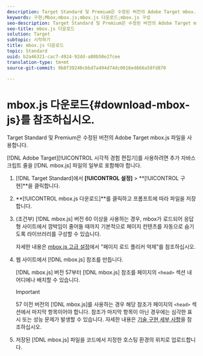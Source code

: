 ```yaml
---
description: Target Standard 및 Premium은 수정된 버전의 Adobe Target mbox.js 파일을 사용합니다.
keywords: 구현;Mbox;mbox.js;mbox.js 다운로드;mbox.js 구성
seo-description: Target Standard 및 Premium은 수정된 버전의 Adobe Target mbox.js 파일을 사용합니다.
seo-title: mbox.js 다운로드
solution: Target
subtopic: 시작하기
title: mbox.js 다운로드
topic: Standard
uuid: b2a46321-cac7-4924-92dd-a80b50e27cee
translation-type: tm+mt
source-git-commit: 9b8f39240cbbd7a494d74dc0016ed666a58fd870

---
```



# mbox.js 다운로드{#download-mbox-js}를 참조하십시오.

Target Standard 및 Premium은 수정된 버전의 Adobe Target mbox.js 파일을 사용합니다.

[!DNL Adobe Target][!UICONTROL  시각적 경험 편집기]를 사용하려면 추가 자바스크립트 줄을 [!DNL mbox.js] 파일의 일부로 포함해야 합니다.

1. [!DNL Target Standard]에서 **[!UICONTROL 설정]** &gt; **[!UICONTROL 구현]**을 클릭합니다.
1. **[!UICONTROL mbox.js 다운로드]**를 클릭하고 프롬프트에 따라 파일을 저장합니다.
1. (조건부) [!DNL mbox.js] 버전 60 이상을 사용하는 경우, mbox가 로드되어 응답형 사이트에서 깜박임이 줄어들 때까지 기본적으로 페이지 컨텐츠를 자동으로 숨기도록 라이브러리를 구성할 수 있습니다.

   자세한 내용은 [mbox.js 고급 설정](../../../c-implementing-target/c-implementing-target-for-client-side-web/t-mbox-download/advanced-mboxjs-settings.md#reference_A9C8DAC6DF7743EDBCF1D71F8F20843C)에서 &quot;페이지 로드 플리커 억제&quot;를 참조하십시오.

1. 웹 사이트에서 [!DNL mbox.js] 참조를 만듭니다.

   [!DNL mbox.js] 버전 57부터 [!DNL mbox.js] 참조를 페이지의 `<head>` 섹션 내 어디에나 배치할 수 있습니다.

   >[!IMPORTANT]
   >
   >57 이전 버전의 [!DNL mbox.js]를 사용하는 경우 해당 참조가 페이지의 `<head>` 섹션에서 마지막 항목이어야 합니다. 참조가 마지막 항목이 아닌 경우에는 심각한 표시 또는 성능 문제가 발생할 수 있습니다. 자세한 내용은 [기술 구현 세부 사항](https://marketing.adobe.com/resources/help/en_US/target/ov/c_mbox_technical.html)을 참조하십시오.

1. 저장된 [!DNL mbox.js] 파일을 코드에서 지정한 호스팅 환경의 위치로 업로드합니다.
